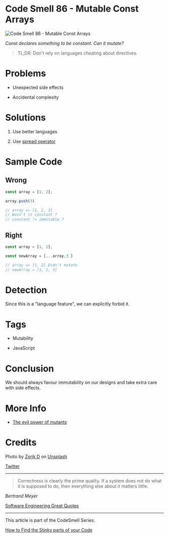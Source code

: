 # Code Smell 86 - Mutable Const Arrays

![Code Smell 86 - Mutable Const Arrays](Code%20Smell%2086%20-%20Mutable%20Const%20Arrays.jpg)

*Const declares something to be constant. Can it mutate?*

> TL;DR: Don't rely on languages cheating about directives.

# Problems

- Unexpected side effects

- Accidental complexity

# Solutions

1. Use better languages

2. Use [spread operator](https://developer.mozilla.org/en-US/docs/Web/JavaScript/Reference/Operators/Spread_syntax)

# Sample Code

## Wrong

[Gist Url]: # (https://gist.github.com/mcsee/03563ad0268ac240336fcab195f8da29)
```javascript
const array = [1, 2];

array.push(3)

// array => [1, 2, 3]
// Wasn't it constant ?
// constant != immutable ?
```

## Right

[Gist Url]: # (https://gist.github.com/mcsee/c1610a6305aa2a1f3b9add686652d0b7)
```javascript
const array = [1, 2];

const newArray = [...array,3 ]

// array => [1, 2] Didn't mutate
// newArray = [1, 2, 3]
```

# Detection

Since this is a "language feature", we can explicitly forbid it.

# Tags

- Mutability

- JavaScript

# Conclusion

We should always favour immutability on our designs and take extra care with side effects.

# More Info

- [The evil power of mutants](https://github.com/mcsee/Software-Design-Articles/tree/main/Articles/Theory/The%20Evil%20Power%20of%20Mutants/readme.md)

# Credits

Photo by [Zorik D](https://unsplash.com/@justzorik) on [Unsplash](https://unsplash.com/s/photos/zombie)  

[Twitter](https://twitter.com/1430154471921922049)

* * *

> Correctness is clearly the prime quality. If a system does not do what it is supposed to do, then everything else about it matters little.

_Bertrand Meyer_
 
[Software Engineering Great Quotes](https://github.com/mcsee/Software-Design-Articles/tree/main/Articles/Quotes/Software%20Engineering%20Great%20Quotes/readme.md)

* * *

This article is part of the CodeSmell Series.

[How to Find the Stinky parts of your Code](https://github.com/mcsee/Software-Design-Articles/tree/main/Articles/Code%20Smells/How%20to%20Find%20the%20Stinky%20parts%20of%20your%20Code/readme.md)
